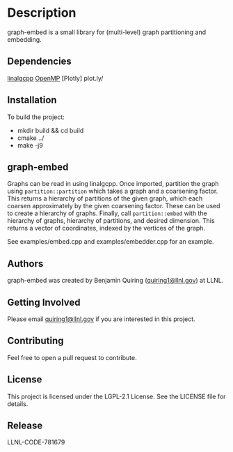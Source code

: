 
# Description

graph-embed is a small library for (multi-level) graph partitioning and embedding.

## Dependencies

[linalgcpp](github.com/gelever/linalgcpp)
[OpenMP](www.openmp.org/)
[Plotly] plot.ly/

## Installation

To build the project:
- mkdir build && cd build
- cmake ../
- make -j9

## graph-embed

Graphs can be read in using linalgcpp.
Once imported, partition the graph using `partition::partition` which takes a graph and a coarsening factor. This returns a hierarchy of partitions of the given graph, which each coarsen approximately by the given coarsening factor.
These can be used to create a hierarchy of graphs.
Finally, call `partition::embed` with the hierarchy of graphs, hierarchy of partitions, and desired dimension. This returns a vector of coordinates, indexed by the vertices of the graph.

See examples/embed.cpp and examples/embedder.cpp for an example.

## Authors

graph-embed was created by Benjamin Quiring (quiring1@llnl.gov) at LLNL.

## Getting Involved

Please email quiring1@llnl.gov if you are interested in this project.

## Contributing

Feel free to open a pull request to contribute.

## License
This project is licensed under the LGPL-2.1 License. See the LICENSE file for details.

## Release
LLNL-CODE-781679




